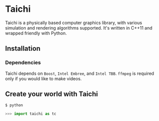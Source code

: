 # Taichi

Taichi is a physically based computer graphics library, with various simulation
and rendering algorithms supported. It's written in C++11 and wrapped friendly
with Python.

## Installation
### Dependencies
Taichi depends on `Boost`, `Intel Embree`, and `Intel TBB`. `ffmpeg` is required
only if you would like to make videos.

## Create your world with Taichi
```shell
$ python
```
```python
>>> import taichi as tc
```
